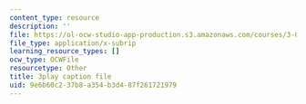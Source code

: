```yaml
---
content_type: resource
description: ''
file: https://ol-ocw-studio-app-production.s3.amazonaws.com/courses/3-021j-introduction-to-modeling-and-simulation-spring-2012/9e6b60c237b8a354b3d487f261721979_Iq8yyEHm_jI.srt
file_type: application/x-subrip
learning_resource_types: []
ocw_type: OCWFile
resourcetype: Other
title: 3play caption file
uid: 9e6b60c2-37b8-a354-b3d4-87f261721979
---
```

